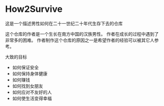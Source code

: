 # How2Survive

这是一个描述男性如何在二十一世纪二十年代生存下去的仓库

这个仓库的作者是一个生长在南方中国的汉族男性。
作者在成长的过程中遇到了非常多的困难。
作者制作这个仓库的原因之一是希望作者的经验可以被其它人参考。

大致的目标
- 如何保证安全
- 如何保持身体健康
- 如何赚钱
- 如何找到女朋友
- 如何应对不友好的人
- 如何使生活变得幸福

<!--

git commit -m $(date +%Y%m%d); git push;

-->


